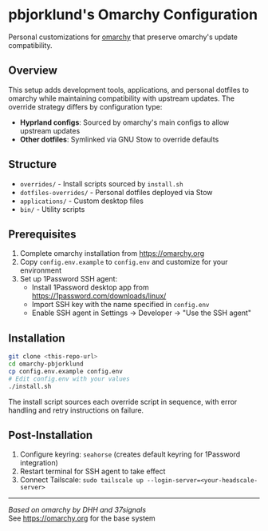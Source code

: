# pbjorklund's Omarchy Configuration

Personal customizations for [omarchy](https://omarchy.org) that preserve omarchy's update compatibility.

## Overview

This setup adds development tools, applications, and personal dotfiles to omarchy while maintaining compatibility with upstream updates. The override strategy differs by configuration type:

- **Hyprland configs**: Sourced by omarchy's main configs to allow upstream updates
- **Other dotfiles**: Symlinked via GNU Stow to override defaults

## Structure

- `overrides/` - Install scripts sourced by `install.sh`
- `dotfiles-overrides/` - Personal dotfiles deployed via Stow
- `applications/` - Custom desktop files
- `bin/` - Utility scripts

## Prerequisites

1. Complete omarchy installation from https://omarchy.org
2. Copy `config.env.example` to `config.env` and customize for your environment
3. Set up 1Password SSH agent:
   - Install 1Password desktop app from https://1password.com/downloads/linux/
   - Import SSH key with the name specified in `config.env`
   - Enable SSH agent in Settings → Developer → "Use the SSH agent"

## Installation

```bash
git clone <this-repo-url>
cd omarchy-pbjorklund
cp config.env.example config.env
# Edit config.env with your values
./install.sh
```

The install script sources each override script in sequence, with error handling and retry instructions on failure.

## Post-Installation

1. Configure keyring: `seahorse` (creates default keyring for 1Password integration)
2. Restart terminal for SSH agent to take effect
3. Connect Tailscale: `sudo tailscale up --login-server=<your-headscale-server>`

---

*Based on omarchy by DHH and 37signals*  
See https://omarchy.org for the base system